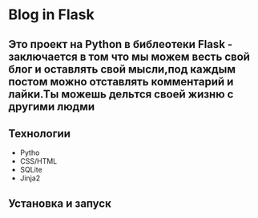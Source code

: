 # Blog in Flask 

##  Это проект на Python в библеотеки Flask - заключается в том что мы можем весть свой блог и оставлять свой мысли,под каждым постом можно отставлять комментарий и лайки.Ты можешь дельтся своей жизню с другими людми

## Технологии
  - Pytho
  - CSS/HTML
  - SQLite
  - Jinja2

## Установка и запуск
